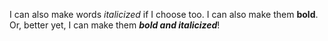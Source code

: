 I can also make words *italicized* if I choose too. I can also make them **bold**. Or, better yet, I can make them ***bold and italicized***!
